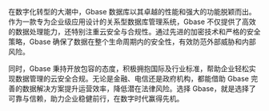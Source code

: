 在数字化转型的大潮中，Gbase 数据库以其卓越的性能和强大的功能脱颖而出。作为一款专为企业级应用设计的关系型数据库管理系统，Gbase 不仅提供了高效的数据处理能力，还特别注重云安全与合规性。通过先进的加密技术和严格的安全策略，Gbase 确保了数据在整个生命周期内的安全性，有效防范外部威胁和内部风险。

同时，Gbase 秉持开放包容的态度，积极拥抱国际及行业标准，帮助企业轻松实现数据管理的云安全合规。无论是金融、电信还是政府机构，都能借助 Gbase 完善的数据解决方案提升运营效率，降低潜在法律风险。选择 Gbase，就是选择了可靠与信赖，助力企业稳健前行，在数字时代赢得先机。